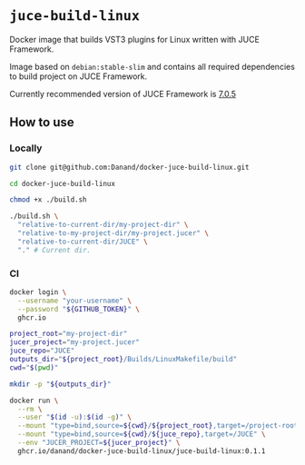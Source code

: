 # `juce-build-linux`

Docker image that builds VST3 plugins for Linux written with JUCE Framework.

Image based on `debian:stable-slim` and contains all required dependencies to build project on JUCE Framework.

Currently recommended version of JUCE Framework is [7.0.5](https://github.com/juce-framework/JUCE/releases/tag/7.0.5)

## How to use

### Locally

```bash
git clone git@github.com:Danand/docker-juce-build-linux.git

cd docker-juce-build-linux

chmod +x ./build.sh

./build.sh \
  "relative-to-current-dir/my-project-dir" \
  "relative-to-my-project-dir/my-project.jucer" \
  "relative-to-current-dir/JUCE" \
  "." # Current dir.
```

### CI

```bash
docker login \
  --username "your-username" \
  --password "${GITHUB_TOKEN}" \
  ghcr.io

project_root="my-project-dir"
jucer_project="my-project.jucer"
juce_repo="JUCE"
outputs_dir="${project_root}/Builds/LinuxMakefile/build"
cwd="$(pwd)"

mkdir -p "${outputs_dir}"

docker run \
  --rm \
  --user "$(id -u):$(id -g)" \
  --mount "type=bind,source=${cwd}/${project_root},target=/project-root" \
  --mount "type=bind,source=${cwd}/${juce_repo},target=/JUCE" \
  --env "JUCER_PROJECT=${jucer_project}" \
  ghcr.io/danand/docker-juce-build-linux/juce-build-linux:0.1.1
```
